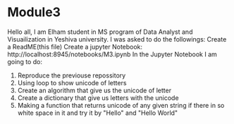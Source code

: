 # Module3
Hello all, I am Elham student in MS program of Data Analyst and Visuailization in Yeshiva university.
I was asked to do the followings:
Create a ReadME(this file)
Create a jupyter Notebook: http://localhost:8945/notebooks/M3.ipynb
In the Jupyter Notebook I am going to do:
1. Reproduce the previouse repossitory
2. Using loop to show unicode of letters
3. Create an algorithm that give us the unicode of letter
4. Create a dictionary that give us letters with the unicode
5. Making a function that returns unicode of any given string if there in so white space in it and try it by "Hello" and "Hello World"
